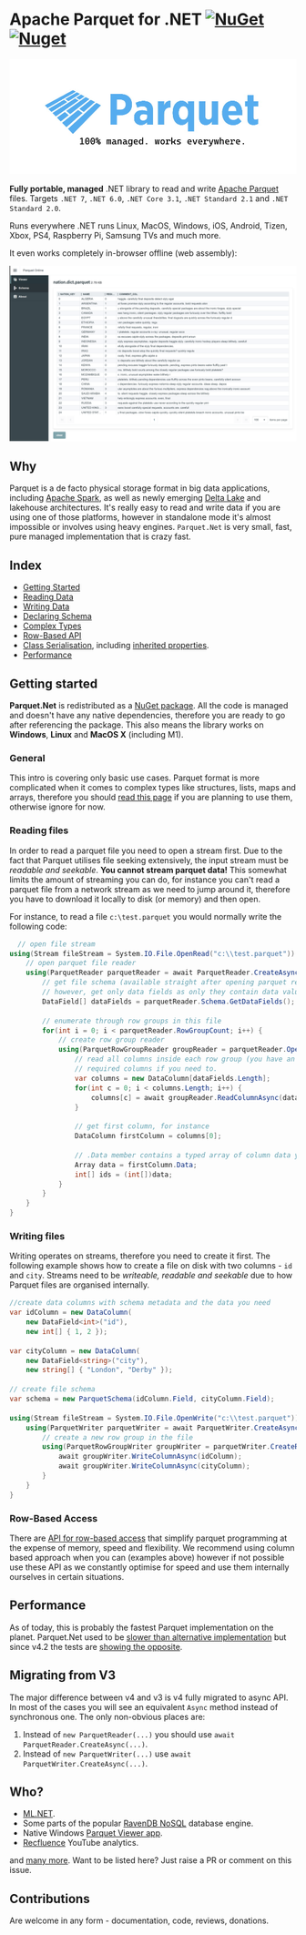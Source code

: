 # Apache Parquet for .NET [![NuGet](https://img.shields.io/nuget/v/Parquet.Net.svg)](https://www.nuget.org/packages/Parquet.Net) [![Nuget](https://img.shields.io/nuget/dt/Parquet.Net)](https://www.nuget.org/packages/Parquet.Net)


![Icon](img/banner.jpg)



**Fully portable, managed** .NET library to read and write [Apache Parquet](https://parquet.apache.org/) files. Targets `.NET 7`, `.NET 6.0`, `.NET Core 3.1`,  `.NET Standard 2.1` and `.NET Standard 2.0`.

Runs everywhere .NET runs Linux, MacOS, Windows, iOS, Android, Tizen, Xbox, PS4, Raspberry Pi, Samsung TVs and much more.

It even works completely in-browser offline (web assembly):

[![](po-banner.png)](https://parquetdbg.aloneguid.uk/)

## Why

Parquet is a de facto physical storage format in big data applications, including [Apache Spark](https://spark.apache.org/), as well as newly emerging [Delta Lake](https://delta.io/) and lakehouse architectures. It's really easy to read and write data if you are using one of those platforms, however in standalone mode it's almost impossible or involves using heavy engines. `Parquet.Net` is very small, fast, pure managed implementation that is crazy fast.

## Index

- [Getting Started](#getting-started)
- [Reading Data](reading.md) 
- [Writing Data](writing.md)
- [Declaring Schema](schema.md)
- [Complex Types](complex-types.md)
- [Row-Based API](rows.md)
- [Class Serialisation](serialisation.md), including [inherited properties](inheritance.md).
- [Performance](#performance)

## Getting started

**Parquet.Net** is redistributed as a [NuGet package](https://www.nuget.org/packages/Parquet.Net). All the code is managed and doesn't have any native dependencies, therefore you are ready to go after referencing the package. This also means the library works on **Windows**, **Linux** and **MacOS X** (including M1).

### General

This intro is covering only basic use cases. Parquet format is more complicated when it comes to complex types like structures, lists, maps and arrays, therefore you should [read this page](parquet-getting-started.md) if you are planning to use them, otherwise ignore for now.

### Reading files

In order to read a parquet file you need to open a stream first. Due to the fact that Parquet utilises file seeking extensively, the input stream must be *readable and seekable*. **You cannot stream parquet data!** This somewhat limits the amount of streaming you can do, for instance you can't read a parquet file from a network stream as we need to jump around it, therefore you have to download it locally to disk (or memory) and then open.

For instance, to read a file `c:\test.parquet` you would normally write the following code:

```csharp
  // open file stream
using(Stream fileStream = System.IO.File.OpenRead("c:\\test.parquet")) {
    // open parquet file reader
    using(ParquetReader parquetReader = await ParquetReader.CreateAsync(fileStream)) {
        // get file schema (available straight after opening parquet reader)
        // however, get only data fields as only they contain data values
        DataField[] dataFields = parquetReader.Schema.GetDataFields();

        // enumerate through row groups in this file
        for(int i = 0; i < parquetReader.RowGroupCount; i++) {
            // create row group reader
            using(ParquetRowGroupReader groupReader = parquetReader.OpenRowGroupReader(i)) {
                // read all columns inside each row group (you have an option to read only
                // required columns if you need to.
                var columns = new DataColumn[dataFields.Length];
                for(int c = 0; i < columns.Length; i++) {
                    columns[c] = await groupReader.ReadColumnAsync(dataFields[i]);
                }

                // get first column, for instance
                DataColumn firstColumn = columns[0];

                // .Data member contains a typed array of column data you can cast to the type of the column
                Array data = firstColumn.Data;
                int[] ids = (int[])data;
            }
        }
    }
}
```

### Writing files

Writing operates on streams, therefore you need to create it first. The following example shows how to create a file on disk with two columns - `id` and `city`. Streams need to be *writeable, readable and seekable* due to how Parquet files are organised internally.

```csharp
//create data columns with schema metadata and the data you need
var idColumn = new DataColumn(
    new DataField<int>("id"),
    new int[] { 1, 2 });

var cityColumn = new DataColumn(
    new DataField<string>("city"),
    new string[] { "London", "Derby" });

// create file schema
var schema = new ParquetSchema(idColumn.Field, cityColumn.Field);

using(Stream fileStream = System.IO.File.OpenWrite("c:\\test.parquet")) {
    using(ParquetWriter parquetWriter = await ParquetWriter.CreateAsync(schema, fileStream)) {
        // create a new row group in the file
        using(ParquetRowGroupWriter groupWriter = parquetWriter.CreateRowGroup()) {
            await groupWriter.WriteColumnAsync(idColumn);
            await groupWriter.WriteColumnAsync(cityColumn);
        }
    }
}
```

### Row-Based Access

There are [API for row-based access](rows.md) that simplify parquet programming at the expense of memory, speed and flexibility. We recommend using column based approach when you can (examples above) however if not possible use these API as we constantly optimise for speed and use them internally ourselves in certain situations.

## Performance

As of today, this is probably the fastest Parquet implementation on the planet. Parquet.Net used to be [slower than alternative implementation](https://github.com/G-Research/ParquetSharp#performance) but since v4.2 the tests are [showing the opposite](https://github.com/aloneguid/parquet-dotnet/releases/tag/4.2.0).

## Migrating from V3

The major difference between v4 and v3 is v4 fully migrated to async API. In most of the cases you will see an equivalent `Async` method instead of synchronous one. The only non-obvious places are:

1. Instead of `new ParquetReader(...)` you should use `await ParquetReader.CreateAsync(...)`.
2. Instead of `new ParquetWriter(...)` use `await ParquetWriter.CreateAsync(...)`.

## Who?

- [ML.NET](https://github.com/dotnet/machinelearning).
- Some parts of the popular [RavenDB NoSQL](https://ravendb.net/) database engine.
- Native Windows [Parquet Viewer app](https://github.com/mukunku/ParquetViewer).
- [Recfluence](https://github.com/markledwich2/Recfluence) YouTube analytics.

and [many more](https://github.com/aloneguid/parquet-dotnet/network/dependents). Want to be listed here? Just raise a PR or comment on this issue.

## Contributions

Are welcome in any form - documentation, code, reviews, donations. 

